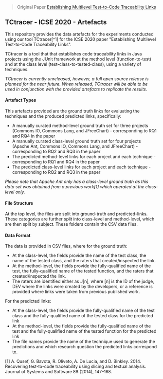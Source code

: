 > Original Paper [Establishing Multilevel Test-to-Code Traceability Links](http://www0.cs.ucl.ac.uk/staff/j.krinke/publications/icse20.pdf)
## TCtracer - ICSE 2020 - Artefacts
This repository provides the data artefacts for the experiments conducted using our tool TCtracer[^1] for the 
ICSE 2020 paper "Establishing Multilevel Test-to-Code Traceability Links".

TCtracer is a tool that that establishes code traceability links in Java projects using the JUnit framework at the method level (function-to-test) 
and at the class level (test-class-to-tested-class), using a variety of techniques.

*TCtracer is currently unreleased, however, a full open source release is planned for the near future. When released, TCtracer will be able to be 
used in conjunction with the provided artefacts to replicate the results.*
#### Artefact Types
This artefacts provided are the ground truth links for evaluating the techniques and the produced predicted links, specifically:

 - A manually curated method-level ground truth set for three projects (Commons IO, Commons Lang, and JFreeChart) - corresponding to RQ1 and RQ4 in the paper
 - A manually curated class-level ground truth set for four projects (Apache Ant, Commons IO, Commons Lang, and JFreeChart) - corresponding to RQ2 and RQ3 in the paper
 - The predicted method-level links for each project and each technique - corresponding to RQ1 and RQ4 in the paper
 - The predicted class-level links for each project and each technique - corresponding to RQ2 and RQ3 in the paper

*Please note that Apache Ant only has a class-level ground truth as this data set was obtained from a previous work[1] which operated at the class-level only.*

#### File Structure
At the top level, the files are split into ground-truth and predicted-links. These categories are further split into class-level and method-level,
 which are then split by subject. These folders contain the CSV data files.

#### Data Format
The data is provided in CSV files, where for the ground truth: 

 - At the class-level, the fields provide the name of the test class, the name of the tested class, and the raters that created/inspected the link.
 - At the method-level, the fields provide the fully-qualified name of the test, the fully-qualified name of the tested function, and the raters that 
 created/inspected the link.
 - The raters are identified either as J[n], where [n] is the ID of the judge, DEV where the links were created by the developers, or a reference 
 is provided where links were taken from previous published work.

For the predicted links:

 - At the class-level, the fields provide the fully-qualified name of the test class and the fully-qualified name of the tested class for the predicted link
 - At the method-level, the fields provide the fully-qualified name of the test and the fully-qualified name of the tested function for the predicted link
 - The file names provide the name of the technique used to generate the predictions and which research question the predicted links correspond to.

[1] A. Qusef, G. Bavota, R. Oliveto, A. De Lucia, and D. Binkley. 2014. Recovering test-to-code traceability using slicing and textual analysis. 
Journal of Systems and Software 88 (2014), 147–168.
